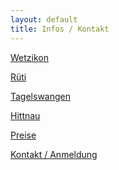 ```yaml
---
layout: default
title: Infos / Kontakt
---
```


<a href="/infos-kontakt/wetzikon/" class="button-contact-place">Wetzikon</a>

<a href="/infos-kontakt/rueti/" class="button-contact-place">Rüti</a>

<a href="/infos-kontakt/tagelswangen/" class="button-contact-place">Tagelswangen</a>

<a href="/infos-kontakt/hittnau/" class="button-contact-place">Hittnau</a>

<a href="/infos-kontakt/preise/" class="button-contact-info">Preise</a>

<a href="/infos-kontakt/kontakt-anmeldung/" class="button-contact-info">Kontakt / Anmeldung</a>